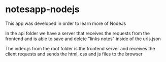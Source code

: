 # notesapp-nodejs

This app was developed in order to learn more of NodeJs

In the api folder we have a server that receives the requests from the frontend and is able to save and delete "links notes" inside of the urls.json

The index.js from the root folder is the frontend server and receives the client requests and sends the html, css and js files to the browser